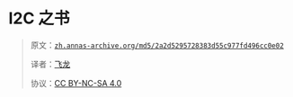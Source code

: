 # I2C 之书

> 原文：[`zh.annas-archive.org/md5/2a2d5295728383d55c977fd496cc0e02`](https://zh.annas-archive.org/md5/2a2d5295728383d55c977fd496cc0e02)
> 
> 译者：[飞龙](https://github.com/wizardforcel)
> 
> 协议：[CC BY-NC-SA 4.0](http://creativecommons.org/licenses/by-nc-sa/4.0/)